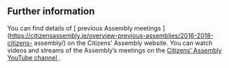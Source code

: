 ##  Further information

You can find details of [ previous Assembly meetings
](https://citizensassembly.ie/overview-previous-assemblies/2016-2018-citizens-
assembly/) on the Citizens’ Assembly website. You can watch videos and streams
of the Assembly’s meetings on the [ Citizens’ Assembly YouTube channel
](https://www.youtube.com/channel/UCh082syV8XCzDKTzPSOXLuw) .
